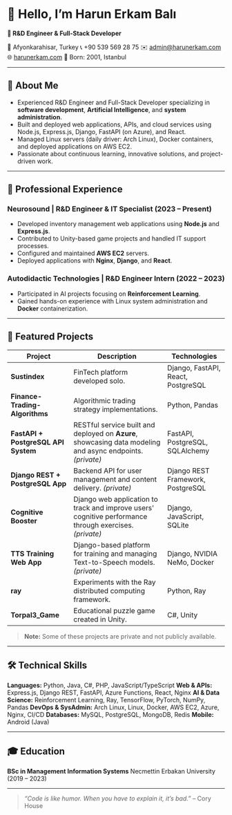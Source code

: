 <!--
  Modernized README.md with up-to-date info in English
-->

# 👋 Hello, I’m **Harun Erkam Balı**

**🔬 R\&D Engineer & Full-Stack Developer**

📍 Afyonkarahisar, Turkey
📞 +90 539 569 28 75
✉️ [admin@harunerkam.com](mailto:admin@harunerkam.com)
🌐 [harunerkam.com](https://harunerkam.com)
🎂 Born: 2001, Istanbul

---

## 🚀 About Me

* Experienced R\&D Engineer and Full-Stack Developer specializing in **software development**, **Artificial Intelligence**, and **system administration**.
* Built and deployed web applications, APIs, and cloud services using Node.js, Express.js, Django, FastAPI (on Azure), and React.
* Managed Linux servers (daily driver: Arch Linux), Docker containers, and deployed applications on AWS EC2.
* Passionate about continuous learning, innovative solutions, and project-driven work.

---

## 💼 Professional Experience

### Neurosound | R\&D Engineer & IT Specialist (2023 – Present)

* Developed inventory management web applications using **Node.js** and **Express.js**.
* Contributed to Unity-based game projects and handled IT support processes.
* Configured and maintained **AWS EC2** servers.
* Deployed applications with **Nginx**, **Django**, and **React**.

### Autodidactic Technologies | R\&D Engineer Intern (2022 – 2023)

* Participated in AI projects focusing on **Reinforcement Learning**.
* Gained hands-on experience with Linux system administration and **Docker** containerization.

---

## 📂 Featured Projects

| Project                             | Description                                                                                                | Technologies                       |
| ----------------------------------- | ---------------------------------------------------------------------------------------------------------- | ---------------------------------- |
| **Sustindex**                       | FinTech platform developed solo.                                                                           | Django, FastAPI, React, PostgreSQL |
| **Finance-Trading-Algorithms**      | Algorithmic trading strategy implementations.                                                              | Python, Pandas                     |
| **FastAPI + PostgreSQL API System** | RESTful service built and deployed on **Azure**, showcasing data modeling and async endpoints. *(private)* | FastAPI, PostgreSQL, SQLAlchemy    |
| **Django REST + PostgreSQL App**    | Backend API for user management and content delivery. *(private)*                                          | Django REST Framework, PostgreSQL  |
| **Cognitive Booster**               | Django web application to track and improve users' cognitive performance through exercises. *(private)*    | Django, JavaScript, SQLite         |
| **TTS Training Web App**            | Django-based platform for training and managing Text-to-Speech models. *(private)*                         | Django, NVIDIA NeMo, Docker        |
| **ray**                             | Experiments with the Ray distributed computing framework.                                                  | Python, Ray                        |
| **Torpal3\_Game**                   | Educational puzzle game created in Unity.                                                                  | C#, Unity                          |

> **Note:** Some of these projects are private and not publicly available.

---

## 🛠️ Technical Skills

**Languages:** Python, Java, C#, PHP, JavaScript/TypeScript
**Web & APIs:** Express.js, Django REST, FastAPI, Azure Functions, React, Nginx
**AI & Data Science:** Reinforcement Learning, Ray, TensorFlow, PyTorch, NumPy, Pandas
**DevOps & SysAdmin:** Arch Linux, Linux, Docker, AWS EC2, Azure, Nginx, CI/CD
**Databases:** MySQL, PostgreSQL, MongoDB, Redis
**Mobile:** Android (Java)

---

## 🎓 Education

**BSc in Management Information Systems**
Necmettin Erbakan University (2019 – 2023)

---

> *“Code is like humor. When you have to explain it, it’s bad.”* – Cory House
